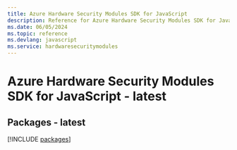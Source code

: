 ```yaml
---
title: Azure Hardware Security Modules SDK for JavaScript
description: Reference for Azure Hardware Security Modules SDK for JavaScript
ms.date: 06/05/2024
ms.topic: reference
ms.devlang: javascript
ms.service: hardwaresecuritymodules
---
```

# Azure Hardware Security Modules SDK for JavaScript - latest
## Packages - latest
[!INCLUDE [packages](hardware-security-modules-index.md)]